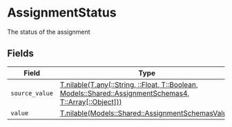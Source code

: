 # AssignmentStatus

The status of the assignment


## Fields

| Field                                                                                                                                                          | Type                                                                                                                                                           | Required                                                                                                                                                       | Description                                                                                                                                                    | Example                                                                                                                                                        |
| -------------------------------------------------------------------------------------------------------------------------------------------------------------- | -------------------------------------------------------------------------------------------------------------------------------------------------------------- | -------------------------------------------------------------------------------------------------------------------------------------------------------------- | -------------------------------------------------------------------------------------------------------------------------------------------------------------- | -------------------------------------------------------------------------------------------------------------------------------------------------------------- |
| `source_value`                                                                                                                                                 | [T.nilable(T.any(::String, ::Float, T::Boolean, Models::Shared::AssignmentSchemas4, T::Array[::Object]))](../../models/shared/assignmentschemassourcevalue.md) | :heavy_minus_sign:                                                                                                                                             | N/A                                                                                                                                                            |                                                                                                                                                                |
| `value`                                                                                                                                                        | [T.nilable(Models::Shared::AssignmentSchemasValue)](../../models/shared/assignmentschemasvalue.md)                                                             | :heavy_minus_sign:                                                                                                                                             | N/A                                                                                                                                                            | in_progress                                                                                                                                                    |